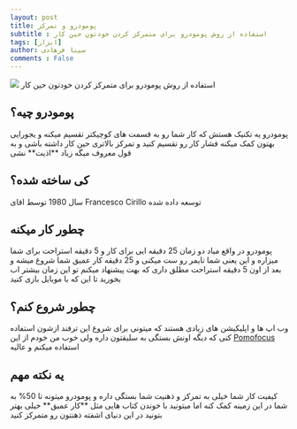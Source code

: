 ```yaml
---
layout: post
title: پومودرو و تمرکز
subtitle : استفاده از روش پومودرو برای متمرکز کردن خودتون حین کار
tags: [ابزار]
author: سینا فرهادی
comments : False
---
```

<img src="https://unito.io/wp-content/uploads/2020/01/PomodoroTechnique.jpg" />
استفاده از روش پومودرو برای متمرکز کردن خودتون حین کار
<br>

<h2>پومودرو چیه؟</h2>
پومودرو یه تکنیک هستش که کار شما رو به قسمت های کوچیکتر تقسیم میکنه و
یجورایی بهتون کمک میکنه فشار کار رو تقسیم کنید و تمرکز بالاتری حین کار داشته باشی
و به قول معروف میگه زیاد **اذیت** نشی


<br />
<h2>کی ساخته شده؟</h2>
سال 1980 توسط اقای Francesco Cirillo توسعه داده شده

<br />
<h2> چطور کار میکنه </h2>
پومودرو در واقع میاد دو زمان 25 دقیقه ایی برای کار و 5 دقیقه استراحت برای شما میزاره و این یعنی شما 
تایمر رو ست میکنی و 25 دقیقه کار عمیق شما شروع میشه و بعد از اون 5 دقیقه استراحت 
مطلق داری که بهت پیشنهاد میکنم تو این زمان بیشتر اب بخورید تا این که با موبایل بازی کنید

<br />
<h2>چطور شروع کنم؟</h2>
وب اپ ها و اپلیکیشن های زیادی هستند که میتونی برای شروع این ترفند ازشون استفاده کنی که
دیگه اونش بستگی به سلیقتون داره ولی خوب من خودم از این <a href="https://pomofocus.io/"> Pomofocus </a> استفاده میکنم و عالیه

<br />
<h2>یه نکته مهم</h2>
کیفیت کار شما خیلی به تمرکز و ذهنیت شما بستگی داره و پومودرو میتونه تا 50% به شما در این زمینه کمک کنه اما
میتونید با خوندن کتاب هایی مثل **کار عمیق** خیلی بهتر بتونید در این دنیای اشفته ذهنتون رو متمرکز کنید
